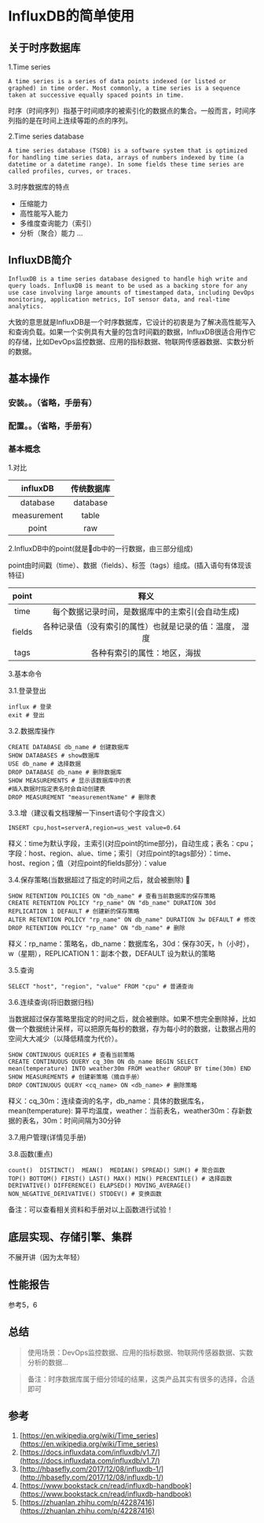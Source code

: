 # InfluxDB的简单使用

## 关于时序数据库

1.Time series

```
A time series is a series of data points indexed (or listed or graphed) in time order. Most commonly, a time series is a sequence taken at successive equally spaced points in time.
```
时序（时间序列）指基于时间顺序的被索引化的数据点的集合。一般而言，时间序列指的是在时间上连续等距的点的序列。
 
2.Time series database
```
A time series database (TSDB) is a software system that is optimized for handling time series data, arrays of numbers indexed by time (a datetime or a datetime range). In some fields these time series are called profiles, curves, or traces.
```

3.时序数据库的特点
  * 压缩能力
  * 高性能写入能力
  * 多维度查询能力（索引）
  * 分析（聚合）能力
...

## InfluxDB简介
```
InfluxDB is a time series database designed to handle high write and query loads. InfluxDB is meant to be used as a backing store for any use case involving large amounts of timestamped data, including DevOps monitoring, application metrics, IoT sensor data, and real-time analytics.
```

大致的意思就是InfluxDB是一个时序数据库，它设计的初衷是为了解决高性能写入和查询负载。如果一个实例具有大量的包含时间戳的数据，InfluxDB很适合用作它的存储，比如DevOps监控数据、应用的指标数据、物联网传感器数据、实数分析的数据。

## 基本操作

### 安装。。（省略，手册有）

### 配置。。（省略，手册有）

### 基本概念

1.对比

|influxDB|传统数据库|
|:---:|:---:|
|database|database|
|measurement|table|
|point|raw|

2.InfluxDB中的point(就是db中的一行数据，由三部分组成)

point由时间戳（time）、数据（fields）、标签（tags）组成。(插入语句有体现该特征)

|point|释义|
|:---:|:---:|
|time|每个数据记录时间，是数据库中的主索引(会自动生成)|
|fields|各种记录值（没有索引的属性）也就是记录的值：温度， 湿度|
|tags|各种有索引的属性：地区，海拔|

3.基本命令

3.1.登录登出

```
influx # 登录
exit # 登出
```

3.2.数据库操作

```
CREATE DATABASE db_name # 创建数据库
SHOW DATABASES # show数据库
USE db_name # 选择数据
DROP DATABASE db_name # 删除数据库
SHOW MEASUREMENTS # 显示该数据库中的表
#插入数据时指定表名时会自动创建表
DROP MEASUREMENT "measurementName" # 删除表
```

3.3.增（建议看文档理解一下insert语句个字段含义）

```
INSERT cpu,host=serverA,region=us_west value=0.64
```
释义：time为默认字段，主索引(对应point的time部分)，自动生成；表名：cpu；字段：host、region、alue、time；索引（对应point的tags部分）：time、host、region；值（对应point的fields部分）：value

3.4.保存策略(当数据超过了指定的时间之后，就会被删除)

```
SHOW RETENTION POLICIES ON "db_name" # 查看当前数据库的保存策略
CREATE RETENTION POLICY "rp_name" ON "db_name" DURATION 30d REPLICATION 1 DEFAULT # 创建新的保存策略
ALTER RETENTION POLICY "rp_name" ON db_name" DURATION 3w DEFAULT # 修改
DROP RETENTION POLICY "rp_name" ON "db_name" # 删除
```

释义：rp_name：策略名，db_name：数据库名，30d：保存30天，h（小时），w（星期），REPLICATION 1：副本个数，DEFAULT 设为默认的策略

3.5.查询

```
SELECT "host", "region", "value" FROM "cpu" # 普通查询
```

3.6.连续查询(将旧数据归档)

当数据超过保存策略里指定的时间之后，就会被删除。如果不想完全删除掉，比如做一个数据统计采样，可以把原先每秒的数据，存为每小时的数据，让数据占用的空间大大减少（以降低精度为代价）。

```
SHOW CONTINUOUS QUERIES # 查看当前策略
CREATE CONTINUOUS QUERY cq_30m ON db_name BEGIN SELECT mean(temperature) INTO weather30m FROM weather GROUP BY time(30m) END
SHOW MEASUREMENTS # 创建新策略（摘自手册）
DROP CONTINUOUS QUERY <cq_name> ON <db_name> # 删除策略
```

释义：cq_30m：连续查询的名字，db_name：具体的数据库名，mean(temperature): 算平均温度，weather：当前表名，weather30m：存新数据的表名，30m：时间间隔为30分钟

3.7.用户管理(详情见手册)

3.8.函数(重点)

```
count()  DISTINCT()  MEAN()  MEDIAN() SPREAD() SUM() # 聚合函数
TOP() BOTTOM() FIRST() LAST() MAX() MIN() PERCENTILE() # 选择函数
DERIVATIVE() DIFFERENCE() ELAPSED() MOVING_AVERAGE() NON_NEGATIVE_DERIVATIVE() STDDEV() # 变换函数
```
备注：可以查看相关资料和手册对以上函数进行试验！

## 底层实现、存储引擎、集群

不展开讲（因为太年轻）

## 性能报告

参考5，6

## 总结

> 使用场景：DevOps监控数据、应用的指标数据、物联网传感器数据、实数分析的数据...

> 备注：时序数据库属于细分领域的结果，这类产品其实有很多的选择，合适即可

## 参考

1. [https://en.wikipedia.org/wiki/Time_series](https://en.wikipedia.org/wiki/Time_series)
2. [https://docs.influxdata.com/influxdb/v1.7/](https://docs.influxdata.com/influxdb/v1.7/)
3. [http://hbasefly.com/2017/12/08/influxdb-1/](http://hbasefly.com/2017/12/08/influxdb-1/)
4. [https://www.bookstack.cn/read/influxdb-handbook](https://www.bookstack.cn/read/influxdb-handbook)
5. [https://zhuanlan.zhihu.com/p/42287416](https://zhuanlan.zhihu.com/p/42287416)